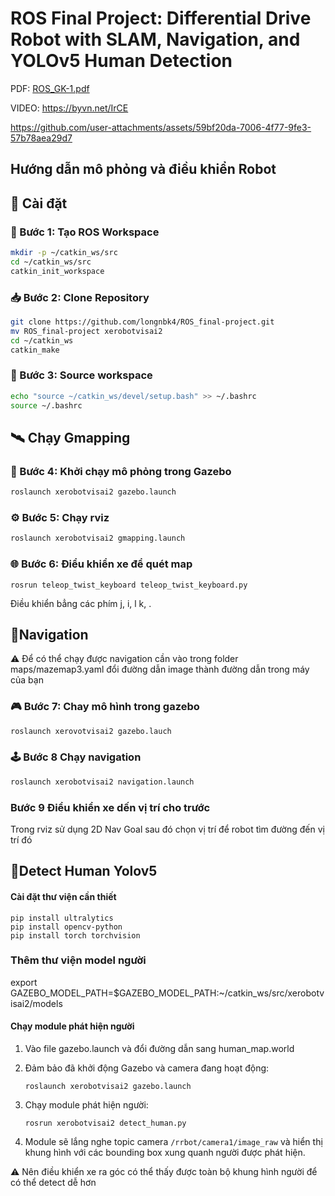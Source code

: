 
# ROS Final Project: Differential Drive Robot with SLAM, Navigation, and YOLOv5 Human Detection

PDF: 
[ROS_GK-1.pdf](https://github.com/user-attachments/files/19553201/ROS_GK-1.pdf)

VIDEO:
https://byvn.net/IrCE


https://github.com/user-attachments/assets/59bf20da-7006-4f77-9fe3-57b78aea29d7

## Hướng dẫn mô phỏng và điều khiển Robot

## 🚀 Cài đặt

### 🔧 Bước 1: Tạo ROS Workspace

```bash
mkdir -p ~/catkin_ws/src
cd ~/catkin_ws/src
catkin_init_workspace   
```

### 📥 Bước 2: Clone Repository

```bash
git clone https://github.com/longnbk4/ROS_final-project.git
mv ROS_final-project xerobotvisai2
cd ~/catkin_ws
catkin_make
```

### 🧠 Bước 3: Source workspace

```bash
echo "source ~/catkin_ws/devel/setup.bash" >> ~/.bashrc
source ~/.bashrc
```
## 🛰️ Chạy Gmapping 

### 🎯 Bước 4: Khởi chạy mô phỏng trong Gazebo 

``` bash
roslaunch xerobotvisai2 gazebo.launch
```

### ⚙️ Bước 5: Chạy rviz
``` bash
roslaunch xerobotvisai2 gmapping.launch 
```

### 🌐 Bước 6: Điểu khiển xe để quét map
```
rosrun teleop_twist_keyboard teleop_twist_keyboard.py 
```


Điều khiển bẳng các phím j, i, l k, .


## 📌Navigation 
⚠️ Để có thể chạy được navigation cần vào trong folder maps/mazemap3.yaml đổi đường dẫn image thành đường dẫn trong máy của bạn 


### 🎮 Bước 7:  Chay mô hình trong gazebo

```bash
roslaunch xerovotvisai2 gazebo.lauch
```
### 🕹️ Bước 8  Chạy navigation

```bash
roslaunch xerobotvisai2 navigation.launch 
```
### Bước 9 Điểu khiển xe dến vị trí cho trước

Trong rviz sử dụng 2D Nav Goal sau đó chọn vị trí để robot tìm đường đến vị trí đó 

## 🔧Detect Human Yolov5

#### Cài đặt thư viện cần thiết
```
pip install ultralytics
pip install opencv-python
pip install torch torchvision
```
### Thêm thư viện model người
export GAZEBO_MODEL_PATH=$GAZEBO_MODEL_PATH:~/catkin_ws/src/xerobotvisai2/models

#### Chạy module phát hiện người
1. Vào file gazebo.launch và đổi đường dẫn sang human_map.world

2. Đảm bảo đã khởi động Gazebo và camera đang hoạt động:
   ```
   roslaunch xerobotvisai2 gazebo.launch
   ```

3. Chạy module phát hiện người:
   ```
   rosrun xerobotvisai2 detect_human.py
   ```

4. Module sẽ lắng nghe topic camera `/rrbot/camera1/image_raw` và hiển thị khung hình với các bounding box xung quanh người được phát hiện. 

⚠️ Nên điều khiển xe ra góc có thể thấy được toàn bộ khung hình người để có thể detect dễ hơn
